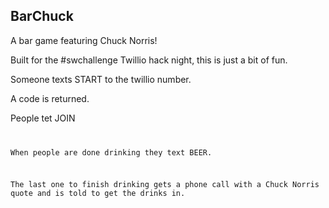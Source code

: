 ## BarChuck

A bar game featuring Chuck Norris!

Built for the #swchallenge Twillio hack night, this is just a bit of fun.

Someone texts START to the twillio number.

A code is returned.

People tet JOIN <code>

When people are done drinking they text BEER.

The last one to finish drinking gets a phone call with a Chuck Norris quote and is told to get the drinks in.
